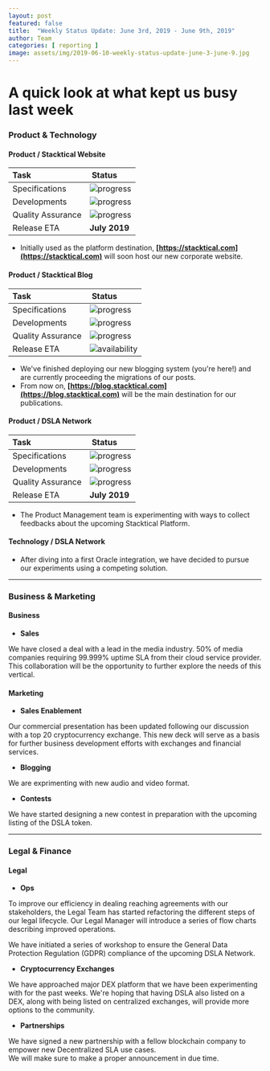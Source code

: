 ```yaml
---
layout: post
featured: false
title:  "Weekly Status Update: June 3rd, 2019 - June 9th, 2019"
author: Team
categories: [ reporting ]
image: assets/img/2019-06-10-weekly-status-update-june-3-june-9.jpg
---
```


# A quick look at what kept us busy last week

### <i class="fas fa-file-code"></i> Product & Technology

#### Product / Stacktical Website

| Task        | Status           |
| :------------- | :-------------|
| Specifications | ![progress](http://progressed.io/bar/0?title=progress "progress") |
| Developments | ![progress](http://progressed.io/bar/0?title=progress "progress") |
| Quality Assurance | ![progress](http://progressed.io/bar/0?title=progress "progress") |
| Release ETA | **July 2019** |  

* Initially used as the platform destination, **[https://stacktical.com](https://stacktical.com)** will soon host our new corporate website.

#### Product / Stacktical Blog

| Task        | Status           |
| :------------- | :-------------|
| Specifications | ![progress](http://progressed.io/bar/80?title=progress "progress") |
| Developments | ![progress](http://progressed.io/bar/100?title=progress "progress") |
| Quality Assurance | ![progress](http://progressed.io/bar/100?title=progress "progress") |
| Release ETA | ![availability](http://progressed.io/bar/100?title=released "availability") |  

* We've finished deploying our new blogging system (you're here!) and are currently proceeding the migrations of our posts.
* From now on, **[https://blog.stacktical.com](https://blog.stacktical.com)** will be the main destination for our publications.

#### Product / DSLA Network

| Task        | Status           |
| :------------- | :-------------|
| Specifications | ![progress](http://progressed.io/bar/50?title=progress "progress") |
| Developments | ![progress](http://progressed.io/bar/80?title=progress "progress") |
| Quality Assurance | ![progress](http://progressed.io/bar/0?title=progress "progress") |
| Release ETA | **July 2019** |  

* The Product Management team is experimenting with ways to collect feedbacks about the upcoming Stacktical Platform.

#### Technology / DSLA Network

* After diving into a first Oracle integration, we have decided to pursue our experiments using a competing solution.

<hr />

### Business & Marketing

#### Business

* **Sales**  

We have closed a deal with a lead in the media industry. 50% of media companies requiring 99.999% uptime SLA from their cloud service provider. This collaboration will be the opportunity to further explore the needs of this vertical.

#### Marketing

* **Sales Enablement**  

Our commercial presentation has been updated following our discussion with a top 20 cryptocurrency exchange.
This new deck will serve as a basis for further business development efforts with exchanges and financial services.

* **Blogging**  

We are exprimenting with new audio and video format.

* **Contests**  

We have started designing a new contest in preparation with the upcoming listing of the DSLA token.

<hr />

### Legal & Finance

#### Legal

* **Ops**  

To improve our efficiency in dealing reaching agreements with our stakeholders, the Legal Team has started refactoring the different steps of our legal lifecycle. Our Legal Manager will introduce a series of flow charts describing improved operations.

We have initiated a series of workshop to ensure the General Data Protection Regulation (GDPR) compliance of the upcoming DSLA Network. 

* **Cryptocurrency Exchanges**  

We have approached major DEX platform that we have been experimenting with for the past weeks. We're hoping that having DSLA also listed on a DEX, along with being listed on centralized exchanges, will provide more options to the community.

* **Partnerships**  

We have signed a new partnership with a fellow blockchain company to empower new Decentralized SLA use cases.  
We will make sure to make a proper announcement in due time.
